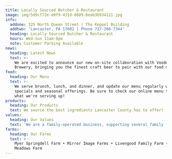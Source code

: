 ```yaml
---
title: Locally Sourced Butcher & Restaurant
image: img/5d9cf72e-e0f9-431d-8609-6eab3b934121.jpg
info:
  addone: 325 North Queen Street | The Keppel Building
  addtwo: 'Lancaster, PA 17602 | Phone 717-208-7344'
  heading: Locally Sourced Butcher & Restaurant
  hours: Wed-Sun 11am-8pm
  note: Customer Parking Available
news:
  heading: Latest News
  text: >-
    We are excited to announce our new on-site collaboration with Voodoo
    Brewery, bringing you the finest craft beer to pair with our food menu.
food:
  heading: Our Menu
  text: >-
    We serve brunch, lunch, and dinner, and update our menu regularly with
    specials and seasonal offerings. Be sure to check our online menu to see
    what we're serving up!
products:
  heading: Our Products
  text: We source the best ingredients Lancaster County has to offer!
values:
  heading: Our Values
  text: 'We are a family-operated business, supporting several family farms.'
farms:
  heading: Our Farms
  text: >-
    Myer Springdell Farm • Mirror Image Farms • Livengood Family Farm • Country
    Meadows Farm
---
```

